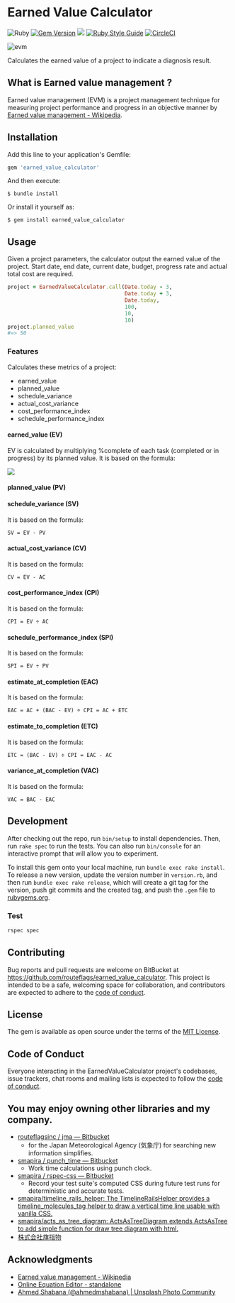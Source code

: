# Earned Value Calculator

![Ruby](https://img.shields.io/badge/Ruby-CC342D?style=for-the-badge&logo=ruby&logoColor=white) 
[![Gem Version](https://badge.fury.io/rb/earned_value_calculator.svg)](https://badge.fury.io/rb/earned_value_calculator) 
![](https://ruby-gem-downloads-badge.herokuapp.com/earned_value_calculator) 
[![Ruby Style Guide](https://img.shields.io/badge/code_style-rubocop-brightgreen.svg)](https://github.com/rubocop-hq/rubocop) 
[![CircleCI](https://circleci.com/gh/routeflags/earned_value_calculator/tree/main.svg?style=svg)](https://circleci.com/gh/routeflags/earned_value_calculator/tree/main)

![evm](https://user-images.githubusercontent.com/25024587/168343238-894f5ab6-daba-4a22-a8a3-665ad5abf062.png)

Calculates the earned value of a project to indicate a diagnosis result.

## What is Earned value management ?

Earned value management (EVM) is a project management technique for measuring project performance and progress in an objective manner by [Earned value management - Wikipedia](https://en.wikipedia.org/wiki/Earned_value_management).

## Installation

Add this line to your application's Gemfile:

```ruby
gem 'earned_value_calculator'
```

And then execute:

    $ bundle install

Or install it yourself as:

    $ gem install earned_value_calculator

## Usage

Given a project parameters, the calculator output the earned value of the project.
Start date, end date, current date, budget, progress rate and actual total cost are required.

```ruby
project = EarnedValueCalculator.call(Date.today - 3,
                                     Date.today + 3,
                                     Date.today,
                                     100,
                                     10,
                                     10)
project.planned_value
#=> 50
```

### Features

Calculates these metrics of a project:

* earned_value
* planned_value
* schedule_variance
* actual_cost_variance
* cost_performance_index
* schedule_performance_index

#### earned_value (EV)
EV is calculated by multiplying %complete of each task (completed or in progress) by its planned value.
It is based on the formula:

<img src="https://latex.codecogs.com/svg.image?EV&space;=&space;\sum_{Start}^{Current}PV(Completed)" />

#### planned_value (PV)

#### schedule_variance (SV)
It is based on the formula:

    SV = EV - PV

#### actual_cost_variance (CV)
It is based on the formula:

    CV = EV - AC

#### cost_performance_index (CPI)
It is based on the formula:

    CPI = EV ÷ AC

#### schedule_performance_index (SPI)
It is based on the formula:

    SPI = EV ÷ PV

#### estimate_at_completion (EAC)
It is based on the formula:

    EAC = AC + (BAC - EV) ÷ CPI = AC + ETC

#### estimate_to_completion (ETC)
It is based on the formula:

    ETC = (BAC - EV) ÷ CPI = EAC - AC

#### variance_at_completion (VAC)
It is based on the formula:

    VAC = BAC - EAC

## Development

After checking out the repo, run `bin/setup` to install dependencies. Then, run `rake spec` to run the tests. You can also run `bin/console` for an interactive prompt that will allow you to experiment.

To install this gem onto your local machine, run `bundle exec rake install`. To release a new version, update the version number in `version.rb`, and then run `bundle exec rake release`, which will create a git tag for the version, push git commits and the created tag, and push the `.gem` file to [rubygems.org](https://rubygems.org).

### Test

```bash
rspec spec
```

## Contributing

Bug reports and pull requests are welcome on BitBucket at https://github.com/routeflags/earned_value_calculator. This project is intended to be a safe, welcoming space for collaboration, and contributors are expected to adhere to the [code of conduct](https://github.com/routeflags/earned_value_calculator/blob/main/CODE_OF_CONDUCT.md).

## License

The gem is available as open source under the terms of the [MIT License](https://opensource.org/licenses/MIT).

## Code of Conduct

Everyone interacting in the EarnedValueCalculator project's codebases, issue trackers, chat rooms and mailing lists is expected to follow the [code of conduct](https://github.com/routeflags/earned_value_calculator/blob/main/CODE_OF_CONDUCT.md).


## You may enjoy owning other libraries and my company.

* [routeflagsinc / jma — Bitbucket](https://bitbucket.org/routeflagsinc/jma/src/main/)
    - for the Japan Meteorological Agency (気象庁) for searching new information simplifies.
* [smapira / punch_time — Bitbucket](https://bitbucket.org/smapira/punch_time/src/master/)
    - Work time calculations using punch clock.
* [smapira / rspec-css — Bitbucket](https://bitbucket.org/smapira/rspec-css/src/master/)
    - Record your test suite's computed CSS during future test runs for deterministic and accurate tests.
* [smapira/timeline_rails_helper: The TimelineRailsHelper provides a timeline_molecules_tag helper to draw a vertical time line usable with vanilla CSS.](https://github.com/smapira/timeline_rails_helper)
* [smapira/acts_as_tree_diagram: ActsAsTreeDiagram extends ActsAsTree to add simple function for draw tree diagram with html.](https://github.com/smapira/acts_as_tree_diagram)
* [株式会社旗指物](https://blog.routeflags.com/)

## Аcknowledgments

* [Earned value management - Wikipedia](https://en.wikipedia.org/wiki/Earned_value_management)
* [Online Equation Editor - standalone](https://www.codecogs.com/latex/eqneditor.php)
* [Ahmed Shabana (@ahmedmshabana) | Unsplash Photo Community](https://unsplash.com/photos/ADa9bb3tqR4)
